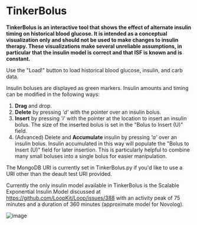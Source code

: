 # TinkerBolus
**TinkerBolus is an interactive tool that shows the effect of alternate insulin timing on historical blood glucose.  It is intended as a conceptual visualization only and should not be used to make changes to insulin therapy.  These visualizations make several unreliable assumptions, in particular that the insulin model is correct and that ISF is known and is constant.**

Use the "Load!" button to load historical blood glucose, insulin, and carb data.

Insulin boluses are displayed as green markers.  Insulin amounts and timing can be modified in the following ways:
1. **Drag** and drop.
2. **Delete** by pressing  _'d'_  with the pointer over an insulin bolus.
3. **Insert** by pressing  _'i'_  with the pointer at the location to insert an insulin bolus.  The size of the inserted bolus is set in the "Bolus to Insert (U)" field.
4. (Advanced) Delete and **Accumulate** insulin by pressing  _'a'_  over an insulin bolus.  Insulin accumulated in this way will populate the "Bolus to Insert (U)" field for later insertion.  This is particularly helpful to combine many small boluses into a single bolus for easier manipulation.

The MongoDB URI is currently set in TinkerBolus.py if you'd like to use a URI other than the deault test URI provided.

Currently the only insulin model available in TinkerBolus is the Scalable Exponential Insulin Model discussed at <https://github.com/LoopKit/Loop/issues/388> with an activity peak of 75 minutes and a duration of 360 minutes (approximate model for Novolog).

![image](https://github.com/bedtime4bonzos/TinkerBolus/assets/6617751/3c7b4d08-bd20-4ed1-a2c1-5703250057a8)
